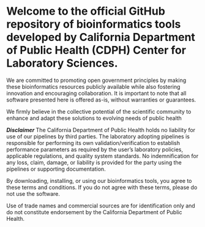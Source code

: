 # Welcome to the official GitHub repository of bioinformatics tools developed by California Department of Public Health (CDPH) Center for Laboratory Sciences.

We are committed to promoting open government principles by making these bioinformatics resources publicly available while also fostering innovation and encouraging collaboration. It is important to note that all software presented here is offered as-is, without warranties or guarantees.

We firmly believe in the collective potential of the scientific community to enhance and adapt these solutions to evolving needs of public health


***Disclaimer***
The California Department of Public Health holds no liability for use of our pipelines by third parties. The laboratory adopting pipelines is responsible for performing its own validation/verification to establish performance parameters as required by the user’s laboratory policies, applicable regulations, and quality system standards. No indemnification for any loss, claim, damage, or liability is provided for the party using the pipelines or supporting documentation. 

By downloading, installing, or using our bioinformatics tools, you agree to these terms and conditions. If you do not agree with these terms, please do not use the software. 

Use of trade names and commercial sources are for identification only and do not constitute endorsement by the California Department of Public Health.


<!--
🧙 Remember, you can do mighty things with the power of [Markdown](https://docs.github.com/github/writing-on-github/getting-started-with-writing-and-formatting-on-github/basic-writing-and-formatting-syntax)
-->
